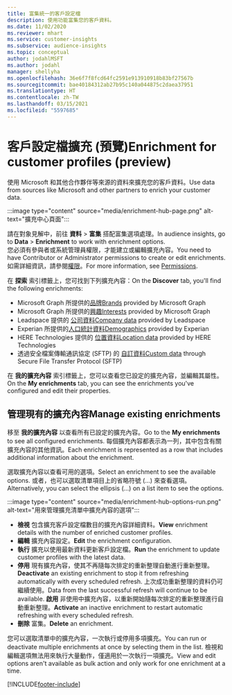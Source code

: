 ```yaml
---
title: 富集統一的客戶設定檔
description: 使用功能富集您的客戶資料。
ms.date: 11/02/2020
ms.reviewer: mhart
ms.service: customer-insights
ms.subservice: audience-insights
ms.topic: conceptual
author: jodahlMSFT
ms.author: jodahl
manager: shellyha
ms.openlocfilehash: 36e6f7f8fcd64fc2591e913910918b83bf27567b
ms.sourcegitcommit: bae40184312ab27b95c140a044875c2daea37951
ms.translationtype: HT
ms.contentlocale: zh-TW
ms.lasthandoff: 03/15/2021
ms.locfileid: "5597685"
---
```

# <a name="enrichment-for-customer-profiles-preview"></a><span data-ttu-id="28d32-103">客戶設定檔擴充 (預覽)</span><span class="sxs-lookup"><span data-stu-id="28d32-103">Enrichment for customer profiles (preview)</span></span>

<span data-ttu-id="28d32-104">使用 Microsoft 和其他合作夥伴等來源的資料來擴充您的客戶資料。</span><span class="sxs-lookup"><span data-stu-id="28d32-104">Use data from sources like Microsoft and other partners to enrich your customer data.</span></span>

:::image type="content" source="media/enrichment-hub-page.png" alt-text="擴充中心頁面":::

<span data-ttu-id="28d32-106">請在對象見解中，前往 **資料** > **富集** 搭配富集選項處理。</span><span class="sxs-lookup"><span data-stu-id="28d32-106">In audience insights, go to **Data** > **Enrichment** to work with enrichment options.</span></span>    
<span data-ttu-id="28d32-107">您必須有參與者或系統管理員權限，才能建立或編輯擴充內容。</span><span class="sxs-lookup"><span data-stu-id="28d32-107">You need to have Contributor or Administrator permissions to create or edit enrichments.</span></span> <span data-ttu-id="28d32-108">如需詳細資訊，請參閱[權限](permissions.md)。</span><span class="sxs-lookup"><span data-stu-id="28d32-108">For more information, see [Permissions](permissions.md).</span></span>

<span data-ttu-id="28d32-109">在 **探索** 索引標籤上，您可找到下列擴充內容：</span><span class="sxs-lookup"><span data-stu-id="28d32-109">On the **Discover** tab, you'll find the following enrichments:</span></span>

- <span data-ttu-id="28d32-110">Microsoft Graph 所提供的[品牌](enrichment-microsoft-graph.md)</span><span class="sxs-lookup"><span data-stu-id="28d32-110">[Brands](enrichment-microsoft-graph.md) provided by Microsoft Graph</span></span>
- <span data-ttu-id="28d32-111">Microsoft Graph 所提供的[興趣](enrichment-microsoft-graph.md)</span><span class="sxs-lookup"><span data-stu-id="28d32-111">[Interests](enrichment-microsoft-graph.md) provided by Microsoft Graph</span></span>
- <span data-ttu-id="28d32-112">Leadspace 提供的 [公司資料](enrichment-leadspace.md)</span><span class="sxs-lookup"><span data-stu-id="28d32-112">[Company data](enrichment-leadspace.md) provided by Leadspace</span></span>
- <span data-ttu-id="28d32-113">Experian 所提供的[人口統計資料](enrichment-experian.md)</span><span class="sxs-lookup"><span data-stu-id="28d32-113">[Demographics](enrichment-experian.md) provided by Experian</span></span>
- <span data-ttu-id="28d32-114">HERE Technologies 提供的 [位置資料](enrichment-here.md)</span><span class="sxs-lookup"><span data-stu-id="28d32-114">[Location data](enrichment-here.md) provided by HERE Technologies</span></span>
- <span data-ttu-id="28d32-115">透過安全檔案傳輸通訊協定 (SFTP) 的 [自訂資料](enrichment-SFTP-custom-import.md)</span><span class="sxs-lookup"><span data-stu-id="28d32-115">[Custom data](enrichment-SFTP-custom-import.md) through Secure File Transfer Protocol (SFTP)</span></span>

<span data-ttu-id="28d32-116">在 **我的擴充內容** 索引標籤上，您可以查看您已設定的擴充內容，並編輯其屬性。</span><span class="sxs-lookup"><span data-stu-id="28d32-116">On the **My enrichments** tab, you can see the enrichments you've configured and edit their properties.</span></span>

## <a name="manage-existing-enrichments"></a><span data-ttu-id="28d32-117">管理現有的擴充內容</span><span class="sxs-lookup"><span data-stu-id="28d32-117">Manage existing enrichments</span></span>

<span data-ttu-id="28d32-118">移至 **我的擴充內容** 以查看所有已設定的擴充內容。</span><span class="sxs-lookup"><span data-stu-id="28d32-118">Go to the **My enrichments** to see all configured enrichments.</span></span> <span data-ttu-id="28d32-119">每個擴充內容都表示為一列，其中包含有關擴充內容的其他資訊。</span><span class="sxs-lookup"><span data-stu-id="28d32-119">Each enrichment is represented as a row that includes additional information about the enrichment.</span></span>

<span data-ttu-id="28d32-120">選取擴充內容以查看可用的選項。</span><span class="sxs-lookup"><span data-stu-id="28d32-120">Select an enrichment to see the available options.</span></span> <span data-ttu-id="28d32-121">或者，也可以選取清單項目上的省略符號 (...) 來查看選項。</span><span class="sxs-lookup"><span data-stu-id="28d32-121">Alternatively, you can select the ellipsis (...) on a list item to see the options.</span></span>

:::image type="content" source="media/enrichment-hub-options-run.png" alt-text="用來管理擴充清單中擴充內容的選項":::

- <span data-ttu-id="28d32-123">**檢視** 包含擴充客戶設定檔數目的擴充內容詳細資料。</span><span class="sxs-lookup"><span data-stu-id="28d32-123">**View** enrichment details with the number of enriched customer profiles.</span></span>
- <span data-ttu-id="28d32-124">**編輯** 擴充內容設定。</span><span class="sxs-lookup"><span data-stu-id="28d32-124">**Edit** the enrichment configuration.</span></span>
- <span data-ttu-id="28d32-125">**執行** 擴充以使用最新資料更新客戶設定檔。</span><span class="sxs-lookup"><span data-stu-id="28d32-125">**Run** the enrichment to update customer profiles with the latest data.</span></span>
- <span data-ttu-id="28d32-126">**停用** 現有擴充內容，使其不再隨每次排定的重新整理自動進行重新整理。</span><span class="sxs-lookup"><span data-stu-id="28d32-126">**Deactivate** an existing enrichment to stop it from refreshing automatically with every scheduled refresh.</span></span> <span data-ttu-id="28d32-127">上次成功重新整理的資料仍可繼續使用。</span><span class="sxs-lookup"><span data-stu-id="28d32-127">Data from the last successful refresh will continue to be available.</span></span> <span data-ttu-id="28d32-128">**啟用** 非使用中擴充內容，以重新開始隨每次排定的重新整理進行自動重新整理。</span><span class="sxs-lookup"><span data-stu-id="28d32-128">**Activate** an inactive enrichment to restart automatic refreshing with every scheduled refresh.</span></span>
- <span data-ttu-id="28d32-129">**刪除** 富集。</span><span class="sxs-lookup"><span data-stu-id="28d32-129">**Delete** an enrichment.</span></span>

<span data-ttu-id="28d32-130">您可以選取清單中的擴充內容，一次執行或停用多項擴充。</span><span class="sxs-lookup"><span data-stu-id="28d32-130">You can run or deactivate multiple enrichments at once by selecting them in the list.</span></span> <span data-ttu-id="28d32-131">檢視和編輯選項無法用來執行大量動作，僅適用於一次執行一項擴充。</span><span class="sxs-lookup"><span data-stu-id="28d32-131">View and edit options aren't available as bulk action and only work for one enrichment at a time.</span></span>


[!INCLUDE[footer-include](../includes/footer-banner.md)]
